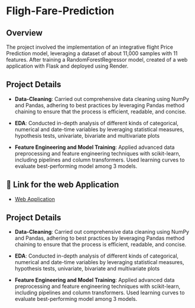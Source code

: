 # Fligh-Fare-Prediction

## Overview
The project involved the implementation of an integrative flight Price Prediction model, leveraging a dataset of about 11,000 samples with 11 features. After training a RandomForestRegressor model, created of a web application with Flask and deployed using Render.

## Project Details

- **Data-Cleaning**: Carried out comprehensive data cleaning using NumPy and Pandas, adhering to best practices by leveraging Pandas method chaining to ensure that the process is efficient, readable, and concise.

- **EDA**: Conducted in-depth analysis of different  kinds of categorical,  numerical and date-time variables by leveraging statistical measures, hypothesis tests, univariate, bivariate and multivariate plots

- **Feature Engineering and Model Training**: Applied advanced data preprocessing and feature engineering techniques with scikit-learn, including pipelines and column transformers. Used learning curves to evaluate best-performing model among 3 models.

## 🔗 Link for the web Application


- [Web Application](https://flask-course-ml-project.onrender.com)

## Project Details

- **Data-Cleaning**: Carried out comprehensive data cleaning using NumPy and Pandas, adhering to best practices by leveraging Pandas method chaining to ensure that the process is efficient, readable, and concise.

- **EDA**: Conducted in-depth analysis of different  kinds of categorical,  numerical and date-time variables by leveraging statistical measures, hypothesis tests, univariate, bivariate and multivariate plots

- **Feature Engineering and Model Training**: Applied advanced data preprocessing and feature engineering techniques with scikit-learn, including pipelines and column transformers. Used learning curves to evaluate best-performing model among 3 models.